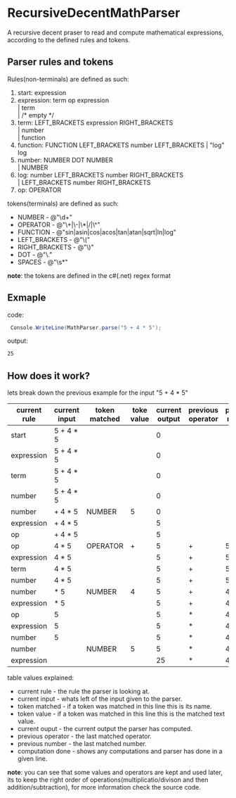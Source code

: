 # RecursiveDecentMathParser
A recursive decent praser to read and compute mathematical expressions, according to the defined rules and tokens.

## Parser rules and tokens
Rules(non-terminals) are defined as such:

1. start: expression
2. expression: term op expression  
             | term  
             | /* empty */
3. term: LEFT_BRACKETS expression RIGHT_BRACKETS  
       | number  
       | function
4. function: FUNCTION LEFT_BRACKETS number LEFT_BRACKETS
           | "log" log
5. number: NUMBER DOT NUMBER  
         | NUMBER
6. log: number LEFT_BRACKETS number RIGHT_BRACKETS  
      | LEFT_BRACKETS number RIGHT_BRACKETS
7. op: OPERATOR

tokens(terminals) are defined as such:

* NUMBER - @"\d+" 
* OPERATOR - @"\\+|\\-|\\*|/|\\^"
* FUNCTION - @"sin|asin|cos|acos|tan|atan|sqrt|ln|log"
* LEFT_BRACKETS - @"\\("
* RIGHT_BRACKETS - @"\\)"
* DOT - @"\\."
* SPACES - @"\s*"

**note**: the tokens are defined in the c#(.net) regex format

## Exmaple
code:
```c#
 Console.WriteLine(MathParser.parse("5 + 4 * 5");
 ```
 output:
```bash
25
```

## How does it work?
lets break down the previous example for the input "5 + 4 * 5"

| current rule | current input | token matched | toke value | current output | previous operator | previous number | computation done |
| ------------ | ------------- | ------------- | ---------- | -------------- | ----------------- | --------------- | ---------------- |
| start        | 5 + 4 * 5     |               |            | 0              |                   |                 |                  |
| expression   | 5 + 4 * 5     |               |            | 0              |                   |                 |                  |
| term         | 5 + 4 * 5     |               |            | 0              |                   |                 |                  |
| number       | 5 + 4 * 5     |               |            | 0              |                   |                 |                  |
| number       | + 4 * 5       | NUMBER        | 5          | 0              |                   |                 | 0 + 5            |
| expression   | + 4 * 5       |               |            | 5              |                   |                 |                  |
| op           | + 4 * 5       |               |            | 5              |                   |                 |                  |
| op           | 4 * 5         | OPERATOR      | +          | 5              | +                 | 5               |                  |
| expression   | 4 * 5         |               |            | 5              | +                 | 5               |                  |
| term         | 4 * 5         |               |            | 5              | +                 | 5               |                  |
| number       | 4 * 5         |               |            | 5              | +                 | 5               |                  |
| number       | * 5           | NUMBER        | 4          | 5              | +                 | 4               |                  |
| expression   | * 5           |               |            | 5              | +                 | 4               |                  |
| op           | 5             |               |            | 5              | *                 | 4               |                  |
| expression   | 5             |               |            | 5              | *                 | 4               |                  |
| number       | 5             |               |            | 5              | *                 | 4               |                  |
| number       |               | NUMBER        | 5          | 5              | *                 | 4               | 4 * 5            |
| expression   |               |               |            | 25             | *                 | 4               | 5 + 20           |

table values explained:
* current rule - the rule the parser is looking at.
* current input - whats left of the input given to the parser.
* token matched - if a token was matched in this line this is its name.
* token value - if a token was matched in this line this is the matched text value.
* current ouput - the current output the parser has computed.
* previous operator - the last matched operator.
* previous number - the last matched number.
* computation done - shows any computations and parser has done in a given line.

**note**: you can see that some values and operators are kept and used later, its to keep the right order of operations(multiplicatio/divison and then addition/subtraction), for more information check the source code.
